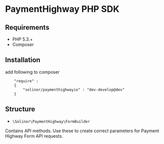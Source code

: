 # PaymentHighway PHP SDK

## Requirements

* PHP 5.3.+
* Composer

## Installation

add following to composer

```
    "require" : 
    {
        "solinor/paymenthighwayio" : "dev-develop@dev"
    }
```

## Structure 

* `\Solinor\PaymentHighway\FormBuilder`

Contains API methods. Use these to create correct parameters for Payment Highway Form API requests.
